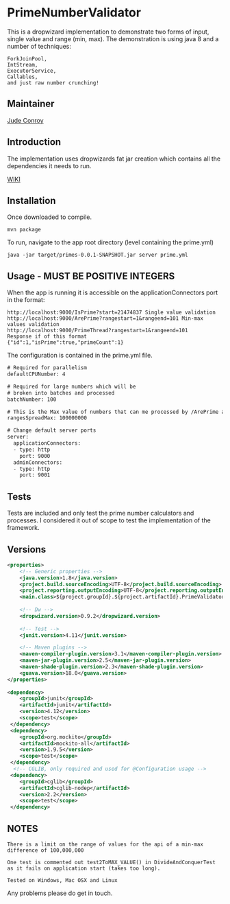 # PrimeNumberValidator


  This is a dropwizard implementation to demonstrate two forms of input, single value and range (min, max). The demonstration is using java 8 and a number of techniques:

    ForkJoinPool,
    IntStream,
    ExecutorService,
    Callables,
    and just raw number crunching!

Maintainer
------------

  [Jude Conroy](https://github.com/Jude-Conroy)


Introduction
------------

  The implementation uses dropwizards fat jar creation which contains all the dependencies it needs to run.
  
  [WIKI](https://github.com/Jude-Conroy/PrimeNumberValidator/wiki)


Installation
------------

Once downloaded to compile.

    mvn package


To run, navigate to the app root directory (level containing the prime.yml)

    java -jar target/primes-0.0.1-SNAPSHOT.jar server prime.yml

Usage - MUST BE POSITIVE INTEGERS
---------------------------------

 When the app is running it is accessible on the applicationConnectors port in the format:

    http://localhost:9000/IsPrime?start=21474837 Single value validation
    http://localhost:9000/ArePrime?rangestart=1&rangeend=101 Min-max values validation 
    http://localhost:9000/PrimeThread?rangestart=1&rangeend=101
    Response if of this format
    {"id":1,"isPrime":true,"primeCount":1}
    
    

 The configuration is contained in the prime.yml file.
```xml
# Required for parallelism
defaultCPUNumber: 4

# Required for large numbers which will be 
# broken into batches and processed
batchNumber: 100

# This is the Max value of numbers that can me processed by /ArePrime and /PrimeThread
rangesSpreadMax: 100000000

# Change default server ports
server:
  applicationConnectors:
  - type: http
    port: 9000
  adminConnectors:
  - type: http
    port: 9001
```

Tests
-----

Tests are included and only test the prime number calculators and processes. I considered it out of scope to test the implementation of the framework.

Versions
--------

```xml
<properties>
	<!-- Generic properties -->
	<java.version>1.8</java.version>
	<project.build.sourceEncoding>UTF-8</project.build.sourceEncoding>
	<project.reporting.outputEncoding>UTF-8</project.reporting.outputEncoding>
	<main.class>${project.groupId}.${project.artifactId}.PrimeValidatorApplication</main.class>
		
	<!-- Dw -->
	<dropwizard.version>0.9.2</dropwizard.version>
		
	<!-- Test -->
	<junit.version>4.11</junit.version>

	<!-- Maven plugins -->
	<maven-compiler-plugin.version>3.1</maven-compiler-plugin.version>
	<maven-jar-plugin.version>2.5</maven-jar-plugin.version>
	<maven-shade-plugin.version>2.3</maven-shade-plugin.version>
	<guava.version>18.0</guava.version>
</properties>
	
<dependency>
    <groupId>junit</groupId>
    <artifactId>junit</artifactId>
    <version>4.12</version>
    <scope>test</scope>
 </dependency>
 <dependency>
    <groupId>org.mockito</groupId>
    <artifactId>mockito-all</artifactId>
    <version>1.9.5</version>
    <scope>test</scope>
 </dependency>
  <!-- CGLIB, only required and used for @Configuration usage -->
 <dependency>
    <groupId>cglib</groupId>
    <artifactId>cglib-nodep</artifactId>
    <version>2.2</version>
    <scope>test</scope>
 </dependency>
```

NOTES
-----

    There is a limit on the range of values for the api of a min-max difference of 100,000,000

    One test is commented out test2ToMAX_VALUE() in DivideAndConquerTest as it fails on application start (takes too long).

    Tested on Windows, Mac OSX and Linux

Any problems please do get in touch.
